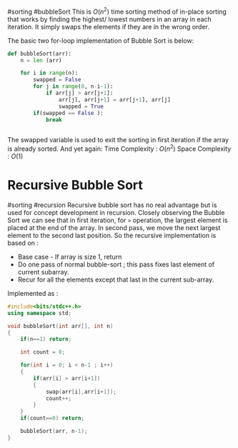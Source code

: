 #sorting #bubbleSort
This is $O(n^2)$ time sorting method of in-place sorting that works by finding the highest/ lowest numbers in an array in each iteration. It simply swaps the elements if they are in the wrong order. 

The basic two for-loop implementation of Bubble Sort is below:
```python
def bubbleSort(arr):
	n = len (arr)

	for i in range(n):
		swapped = False
		for j in range(0, n-i-1):
			if arr[j] > arr[j+1]:
				arr[j], arr[j+1] = arr[j+1], arr[j]
				swapped = True
		if(swapped == False ):
			break
			
```

The swapped variable is used to exit the sorting in first iteration if the array is already sorted. And yet again:
Time Complexity : $O(n^2)$
Space Complexity : $O(1)$


# Recursive Bubble Sort
#sorting #recursion
Recursive bubble sort has no real advantage but is used for concept development in recursion. Closely observing the Bubble Sort we can see that in first iteration, for `>` operation, the largest element is placed at the end of the array. In second pass, we move the next largest element to the second last position.  So the recursive implementation is based on :
- Base case - If array is size 1, return
- Do one pass of normal bubble-sort ; this pass fixes last element of current subarray.
- Recur for all the elements except that last in the current sub-array.

Implemented as :
```cpp
#include<bits/stdc++.h>
using namespace std;

void bubbleSort(int arr[], int n)
{
	if(n==1) return;

	int count = 0;

	for(int i = 0; i < n-1 ; i++)
	{
		if(arr[i] > arr[i+1])
		{
			swap(arr[i],arr[i+1]);
			count++;
		}
	}
	if(count==0) return;

	bubbleSort(arr, n-1);
}
```